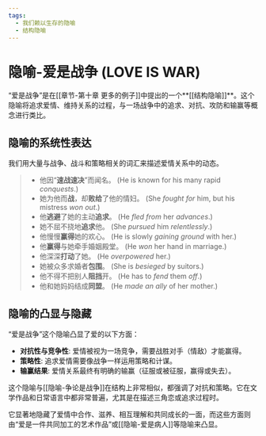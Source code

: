 ```yaml
---
tags:
  - 我们赖以生存的隐喻
  - 结构隐喻
---
```


# 隐喻-爱是战争 (LOVE IS WAR)

“爱是战争”是在[[章节-第十章 更多的例子]]中提出的一个**[[结构隐喻]]**。这个隐喻将追求爱情、维持关系的过程，与一场战争中的追求、对抗、攻防和输赢等概念进行类比。

## 隐喻的系统性表达

我们用大量与战争、战斗和策略相关的词汇来描述爱情关系中的动态。

> - 他因“**速战速决**”而闻名。 (He is known for his many rapid _conquests_.)
> - 她为他而**战**，却**败给**了他的情妇。 (She _fought for_ him, but his mistress _won out_.)
> - 他**逃避**了她的主动**追求**。 (He _fled from_ her _advances_.)
> - 她不屈不挠地**追求**他。 (She _pursued_ him _relentlessly_.)
> - 他慢慢**赢得**她的欢心。 (He is slowly _gaining ground_ with her.)
> - 他**赢得**与她牵手婚姻殿堂。 (He _won_ her hand in marriage.)
> - 他深深**打动**了她。 (He _overpowered_ her.)
> - 她被众多求婚者**包围**。 (She is _besieged_ by suitors.)
> - 他不得不把别人**阻挡**开。 (He has to _fend_ them _off_.)
> - 他和她妈妈结成**同盟**。 (He _made an ally_ of her mother.)

## 隐喻的凸显与隐藏

“爱是战争”这个隐喻凸显了爱的以下方面：

-   **对抗性与竞争性**: 爱情被视为一场竞争，需要战胜对手（情敌）才能赢得。
-   **策略性**: 追求爱情需要像战争一样运用策略和计谋。
-   **输赢结果**: 爱情关系最终有明确的输赢（征服或被征服，赢得或失去）。

这个隐喻与[[隐喻-争论是战争]]在结构上非常相似，都强调了对抗和策略。它在文学作品和日常语言中都非常普遍，尤其是在描述三角恋或追求过程时。

它显著地隐藏了爱情中合作、滋养、相互理解和共同成长的一面，而这些方面则由“爱是一件共同加工的艺术作品”或[[隐喻-爱是病人]]等隐喻来凸显。